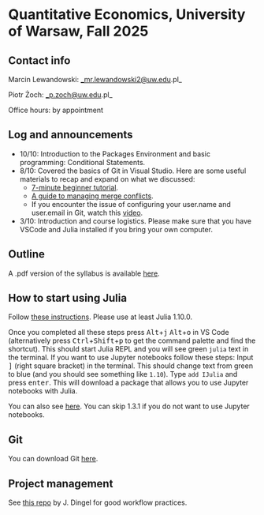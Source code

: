 # Quantitative Economics, University of Warsaw, Fall 2025
## Contact info
Marcin Lewandowski: _mr.lewandowski2@uw.edu.pl_

Piotr Żoch: _p.zoch@uw.edu.pl_

Office hours: by appointment



## Log and announcements 
+ 10/10: Introduction to the Packages Environment and basic programming: Conditional Statements.
+ 8/10: Covered the basics of Git in Visual Studio. Here are some useful materials to recap and expand on what we discussed:
   - [7-minute beginner tutorial](https://www.youtube.com/watch?v=i_23KUAEtUM ).
   - [A guide to managing merge conflicts](https://www.youtube.com/watch?v=HosPml1qkrg&list=PLj6YeMhvp2S7abEHqkUPRkCSt4N2wpTwD&index=7).
   - If you encounter the issue of configuring your user.name and user.email in Git, watch this [video](https://www.youtube.com/watch?v=RT-1Zywrse8). 
+ 3/10: Introduction and course logistics. Please make sure that you have VSCode and Julia installed if you bring your own computer.


## Outline 
A .pdf version of the syllabus is available [here](https://github.com/pzoch/QEcon2025/blob/main/syllabus_quant_website.pdf).


## How to start using Julia
Follow [these instructions](https://code.visualstudio.com/docs/languages/julia). Please use at least Julia 1.10.0.

Once you completed all these steps press <kbd>Alt</kbd>+<kbd>j</kbd> <kbd>Alt</kbd>+<kbd>o</kbd> in VS Code (alternatively press <kbd>Ctrl</kbd>+<kbd>Shift</kbd>+<kbd>p</kbd> to get the command palette and find the shortcut). This should start Julia REPL and you will see green `julia` text in the terminal. If you want to use Jupyter notebooks follow these steps: Input <kbd>]</kbd> (right square bracket) in the terminal. This should change text from green to blue (and you should see something like `1.10`). Type `add IJulia` and press <kbd>enter</kbd>. This will download a package that allows you to use Jupyter notebooks with Julia.

You can also see [here](https://julia.quantecon.org/getting_started_julia/getting_started.html). You can skip 1.3.1 if you do not want to use Jupyter notebooks. 

## Git 
You can download Git [here](https://git-scm.com/downloads/win).

## Project management
See [this repo](https://github.com/jdingel/projecttemplate) by J. Dingel for good workflow practices.


